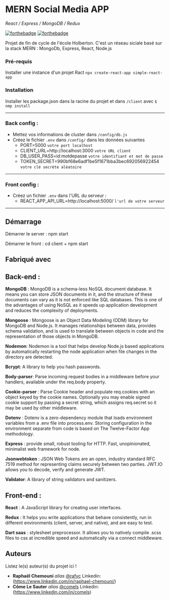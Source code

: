 # MERN Social Media APP
*React / Express / MongoDB / Redux*


[![forthebadge](http://forthebadge.com/images/badges/built-with-love.svg)](http://forthebadge.com)  [![forthebadge](http://forthebadge.com/images/badges/powered-by-electricity.svg)](http://forthebadge.com)

Projet de fin de cycle de l'école Holberton. C'est un réseau siciale basé sur la stack MERN : MongoDb, Express, React, Node.js

### Pré-requis

Installer une instance d'un projet Ract `npx create-react-app simple-react-app`

### Installation

Installer les package.json dans la racine du projet et dans `/client` avec `$ nmp install`
_____________________________

### Back config :

* Mettez vos informations de cluster dans `/config/db.js`
* Créez le fichier `.env` dans `/config/` dans les données suivantes
   - PORT=5000 `votre port localhost`
   - CLIENT_URL=http://localhost:3000 `votre URL client`
   - DB_USER_PASS=id:motdepasse `votre identifiant et mot de passe`
   - TOKEN_SECRET=990bf68e6adf1be5f1671bba3bec692056922454 `votre clé secrète aléatoire`
_________________________
  
### Front config : 
* Créez un fichier `.env` dans l'URL du serveur :
   - REACT_APP_API_URL=http://localhost:5000/ `l'url de votre serveur`
_____________________________

## Démarrage

Démarrer le server : npm start

Démarrer le front : cd client + npm start

## Fabriqué avec



## Back-end :

**MongoDB** : MongoDB is a schema-less NoSQL document database. It means you can store JSON documents in it, and the structure of these documents can vary as it is not enforced like SQL databases. This is one of the advantages of using NoSQL as it speeds up application development and reduces the complexity of deployments.

**Mongoose** : Mongoose is an Object Data Modeling (ODM) library for MongoDB and Node.js. It manages relationships between data, provides schema validation, and is used to translate between objects in code and the representation of those objects in MongoDB.

**Nodemon**: Nodemon is a tool that helps develop Node.js based applications by automatically restarting the node application when file changes in the directory are detected.

**Bcrypt**: A library to help you hash passwords.

**Body-parser**: Parse incoming request bodies in a middleware before your handlers, available under the req.body property.

**Cookie-parser** : Parse Cookie header and populate req.cookies with an object keyed by the cookie names. Optionally you may enable signed cookie support by passing a secret string, which assigns req.secret so it may be used by other middleware.

**Dotenv** : Dotenv is a zero-dependency module that loads environment variables from a .env file into process.env. Storing configuration in the environment separate from code is based on The Twelve-Factor App methodology.

**Express** : provide small, robust tooling for HTTP. Fast, unopinionated, minimalist web framework for node.

**Jsonwebtoken** : JSON Web Tokens are an open, industry standard RFC 7519 method for representing claims securely between two parties. JWT.IO allows you to decode, verify and generate JWT.

**Validator**: A library of string validators and sanitizers.

  

## Front-end :

**React** : A JavaScript library for creating user interfaces.

**Redux** : It helps you write applications that behave consistently, run in different environments (client, server, and native), and are easy to test.

**Dart saas** : stylesheet preprocessor. It allows you to natively compile .scss files to css at incredible speed and automatically via a connect middleware.

## Auteurs
Listez le(s) auteur(s) du projet ici !
* **Raphaël Chemouni** _alias_ [@rafyc](https://github.com/rafyc) Linkedin: (https://www.linkedin.com/in/raphael-chemouni/)
* **Côme Le Sauter** _alias_ [@comels](https://github.com/comels) Linkedin: (https://www.linkedin.com/in/comels)


